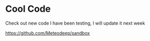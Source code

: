 # Cool Code

Check out new code I have been testing, I will update it next week

https://github.com/Meteodeep/sandbox
